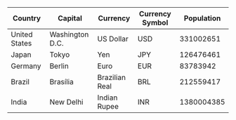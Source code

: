 |Country      |Capital        |Currency      |Currency Symbol|Population|
|-------------|---------------|--------------|---------------|----------|
|United States|Washington D.C.|US Dollar     |USD            |331002651 |
|Japan        |Tokyo          |Yen           |JPY            |126476461 |
|Germany      |Berlin         |Euro          |EUR            |83783942  |
|Brazil       |Brasília       |Brazilian Real|BRL            |212559417 |
|India        |New Delhi      |Indian Rupee  |INR            |1380004385|
